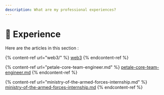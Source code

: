 ```yaml
---
description: What are my professional experiences?
---
```


# 💼 Experience

Here are the articles in this section :

{% content-ref url="web3/" %}
[web3](web3/)
{% endcontent-ref %}

{% content-ref url="petale-core-team-engineer.md" %}
[petale-core-team-engineer.md](petale-core-team-engineer.md)
{% endcontent-ref %}

{% content-ref url="ministry-of-the-armed-forces-internship.md" %}
[ministry-of-the-armed-forces-internship.md](ministry-of-the-armed-forces-internship.md)
{% endcontent-ref %}
